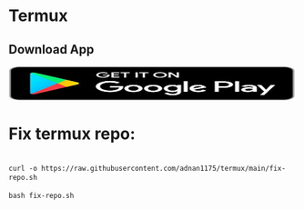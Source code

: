 # Termux 
  
 ## Download App 
   <a href="https://play.google.com/store/apps/details?id=com.termux"><img src="https://raw.githubusercontent.com/adnan1175/termux/main/543398a9017644e99ea1d8d13fcb7788.jpeg" alt="Termux App" width="900" height="60"></a> 
   <br>
# Fix termux repo:
 ```

curl -o https://raw.githubusercontent.com/adnan1175/termux/main/fix-repo.sh

bash fix-repo.sh
 ```
